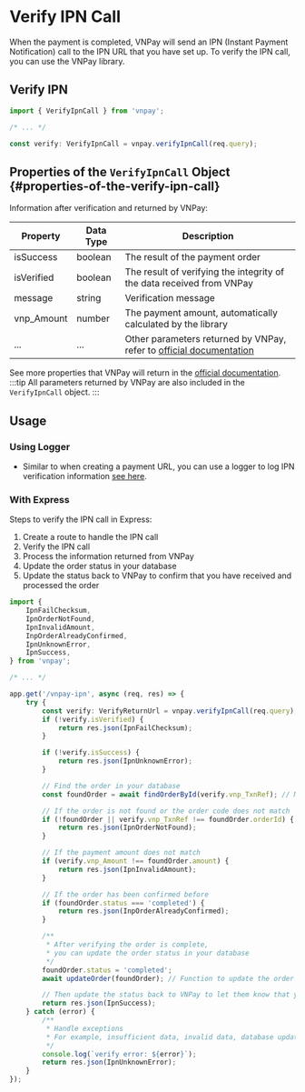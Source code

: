 # Verify IPN Call

When the payment is completed, VNPay will send an IPN (Instant Payment Notification) call to the IPN URL that you have set up. To verify the IPN call, you can use the VNPay library.

## Verify IPN

```typescript
import { VerifyIpnCall } from 'vnpay';

/* ... */

const verify: VerifyIpnCall = vnpay.verifyIpnCall(req.query);
```

## Properties of the `VerifyIpnCall` Object {#properties-of-the-verify-ipn-call}

Information after verification and returned by VNPay:

| Property   | Data Type | Description                                                                                                                                                            |
| ---------- | --------- | ---------------------------------------------------------------------------------------------------------------------------------------------------------------------- |
| isSuccess  | boolean   | The result of the payment order                                                                                                                                        |
| isVerified | boolean   | The result of verifying the integrity of the data received from VNPay                                                                                                  |
| message    | string    | Verification message                                                                                                                                                   |
| vnp_Amount | number    | The payment amount, automatically calculated by the library                                                                                                            |
| ...        | ...       | Other parameters returned by VNPay, refer to [official documentation](https://sandbox.vnpayment.vn/apis/docs/thanh-toan-pay/pay.html#danh-s%C3%A1ch-tham-s%E1%BB%91-1) |

See more properties that VNPay will return in the [official documentation](https://sandbox.vnpayment.vn/apis/docs/thanh-toan-pay/pay.html#danh-s%C3%A1ch-tham-s%E1%BB%91-1).
:::tip
All parameters returned by VNPay are also included in the `VerifyIpnCall` object.
:::

## Usage

### Using Logger

- Similar to when creating a payment URL, you can use a logger to log IPN verification information
  [see here](/create-payment-url#using-logger).

### With Express

Steps to verify the IPN call in Express:

1. Create a route to handle the IPN call
2. Verify the IPN call
3. Process the information returned from VNPay
4. Update the order status in your database
5. Update the status back to VNPay to confirm that you have received and processed the order

```typescript title="controllers/payment.controller.ts"
import {
    IpnFailChecksum,
    IpnOrderNotFound,
    IpnInvalidAmount,
    InpOrderAlreadyConfirmed,
    IpnUnknownError,
    IpnSuccess,
} from 'vnpay';

/* ... */

app.get('/vnpay-ipn', async (req, res) => {
    try {
        const verify: VerifyReturnUrl = vnpay.verifyIpnCall(req.query);
        if (!verify.isVerified) {
            return res.json(IpnFailChecksum);
        }

        if (!verify.isSuccess) {
            return res.json(IpnUnknownError);
        }

        // Find the order in your database
        const foundOrder = await findOrderById(verify.vnp_TxnRef); // Method to find an order by id, you need to implement it

        // If the order is not found or the order code does not match
        if (!foundOrder || verify.vnp_TxnRef !== foundOrder.orderId) {
            return res.json(IpnOrderNotFound);
        }

        // If the payment amount does not match
        if (verify.vnp_Amount !== foundOrder.amount) {
            return res.json(IpnInvalidAmount);
        }

        // If the order has been confirmed before
        if (foundOrder.status === 'completed') {
            return res.json(InpOrderAlreadyConfirmed);
        }

        /**
         * After verifying the order is complete,
         * you can update the order status in your database
         */
        foundOrder.status = 'completed';
        await updateOrder(foundOrder); // Function to update the order status, you need to implement it

        // Then update the status back to VNPay to let them know that you have confirmed the order
        return res.json(IpnSuccess);
    } catch (error) {
        /**
         * Handle exceptions
         * For example, insufficient data, invalid data, database update failure
         */
        console.log(`verify error: ${error}`);
        return res.json(IpnUnknownError);
    }
});
```

